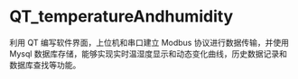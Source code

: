 # QT_temperatureAndhumidity
利用 QT 编写软件界面，上位机和串口建立 Modbus 协议进行数据传输，并使用 Mysql 数据库存储，能够实现实时温湿度显示和动态变化曲线，历史数据记录和数据库查找等功能。
